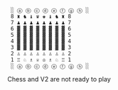      ░ ⓐ ⓑ ⓒ ⓓ ⓔ ⓕ ⓖ ⓗ ░
     8 ♜ ♞ ♝ ♛ ♚ ♝ ♞ ♜ 8
     7 ♟ ♟ ♟ ♟ ♟ ♟ ♟ ♟ 7
     6 ▓ ▓ ▓ ▓ ▓ ▓ ▓ ▓ 6
     5 ▓ ▓ ▓ ▓ ▓ ▓ ▓ ▓ 5
     4 ▓ ▓ ▓ ▓ ▓ ▓ ▓ ▓ 4
     3 ▓ ▓ ▓ ▓ ▓ ▓ ▓ ▓ 3
     2 ♙ ♙ ♙ ♙ ♙ ♙ ♙ ♙ 2
     1 ♖ ♘ ♗ ♕ ♔ ♗ ♘ ♖ 1
     ░ ⓐ ⓑ ⓒ ⓓ ⓔ ⓕ ⓖ ⓗ ░


Chess and V2 are not ready to play
